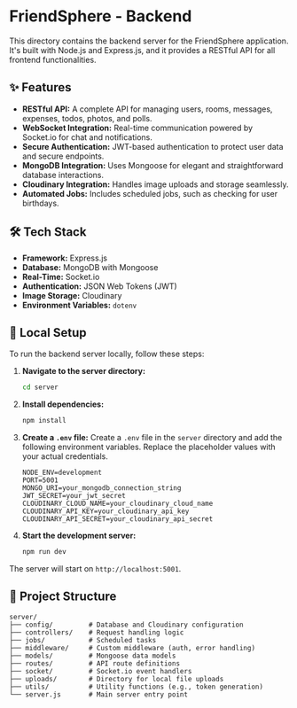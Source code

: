 # FriendSphere - Backend

This directory contains the backend server for the FriendSphere application. It's built with Node.js and Express.js, and it provides a RESTful API for all frontend functionalities.

## ✨ Features

- **RESTful API:** A complete API for managing users, rooms, messages, expenses, todos, photos, and polls.
- **WebSocket Integration:** Real-time communication powered by Socket.io for chat and notifications.
- **Secure Authentication:** JWT-based authentication to protect user data and secure endpoints.
- **MongoDB Integration:** Uses Mongoose for elegant and straightforward database interactions.
- **Cloudinary Integration:** Handles image uploads and storage seamlessly.
- **Automated Jobs:** Includes scheduled jobs, such as checking for user birthdays.

## 🛠️ Tech Stack

- **Framework:** Express.js
- **Database:** MongoDB with Mongoose
- **Real-Time:** Socket.io
- **Authentication:** JSON Web Tokens (JWT)
- **Image Storage:** Cloudinary
- **Environment Variables:** `dotenv`

## 🚀 Local Setup

To run the backend server locally, follow these steps:

1.  **Navigate to the server directory:**

    ```bash
    cd server
    ```

2.  **Install dependencies:**

    ```bash
    npm install
    ```

3.  **Create a `.env` file:**
    Create a `.env` file in the `server` directory and add the following environment variables. Replace the placeholder values with your actual credentials.

    ```env
    NODE_ENV=development
    PORT=5001
    MONGO_URI=your_mongodb_connection_string
    JWT_SECRET=your_jwt_secret
    CLOUDINARY_CLOUD_NAME=your_cloudinary_cloud_name
    CLOUDINARY_API_KEY=your_cloudinary_api_key
    CLOUDINARY_API_SECRET=your_cloudinary_api_secret
    ```

4.  **Start the development server:**
    ```bash
    npm run dev
    ```

The server will start on `http://localhost:5001`.

## 📁 Project Structure

```
server/
├── config/         # Database and Cloudinary configuration
├── controllers/    # Request handling logic
├── jobs/           # Scheduled tasks
├── middleware/     # Custom middleware (auth, error handling)
├── models/         # Mongoose data models
├── routes/         # API route definitions
├── socket/         # Socket.io event handlers
├── uploads/        # Directory for local file uploads
├── utils/          # Utility functions (e.g., token generation)
└── server.js       # Main server entry point
```
